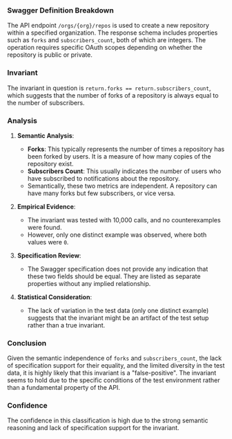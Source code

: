### Swagger Definition Breakdown

The API endpoint `/orgs/{org}/repos` is used to create a new repository within a specified organization. The response schema includes properties such as `forks` and `subscribers_count`, both of which are integers. The operation requires specific OAuth scopes depending on whether the repository is public or private.

### Invariant

The invariant in question is `return.forks == return.subscribers_count`, which suggests that the number of forks of a repository is always equal to the number of subscribers.

### Analysis

1. **Semantic Analysis**:
   - **Forks**: This typically represents the number of times a repository has been forked by users. It is a measure of how many copies of the repository exist.
   - **Subscribers Count**: This usually indicates the number of users who have subscribed to notifications about the repository.
   - Semantically, these two metrics are independent. A repository can have many forks but few subscribers, or vice versa.

2. **Empirical Evidence**:
   - The invariant was tested with 10,000 calls, and no counterexamples were found.
   - However, only one distinct example was observed, where both values were `0`.

3. **Specification Review**:
   - The Swagger specification does not provide any indication that these two fields should be equal. They are listed as separate properties without any implied relationship.

4. **Statistical Consideration**:
   - The lack of variation in the test data (only one distinct example) suggests that the invariant might be an artifact of the test setup rather than a true invariant.

### Conclusion

Given the semantic independence of `forks` and `subscribers_count`, the lack of specification support for their equality, and the limited diversity in the test data, it is highly likely that this invariant is a "false-positive". The invariant seems to hold due to the specific conditions of the test environment rather than a fundamental property of the API.

### Confidence

The confidence in this classification is high due to the strong semantic reasoning and lack of specification support for the invariant.
